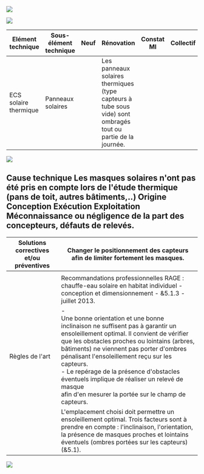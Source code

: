 ![](<images/Panneaux solaires thermiques - Non qualité/_page_0_Picture_0.jpeg>)

![](<images/Panneaux solaires thermiques - Non qualité/_page_0_Picture_1.jpeg>)

| Elément technique     | Sous- élément<br>technique | Neuf | Rénovation                                                                                                       | Constat<br>MI | Collectif | Tertiaire |
|-----------------------|----------------------------|------|------------------------------------------------------------------------------------------------------------------|---------------|-----------|-----------|
| ECS solaire thermique | Panneaux solaires          |      | Les panneaux solaires thermiques (type capteurs à tube sous<br>vide) sont ombragés tout ou partie de la journée. |               |           |           |

![](<images/Panneaux solaires thermiques - Non qualité/_page_0_Picture_3.jpeg>)

## **Cause technique** Les masques solaires n'ont pas été pris en compte lors de l'étude thermique (pans de toit, autres bâtiments,..) **Origine Conception Exécution Exploitation** Méconnaissance ou négligence de la part des concepteurs, défauts de relevés.

| Solutions correctives<br>et/ou préventives | Changer le positionnement des capteurs afin de limiter fortement les masques.                                                                                                                                                                                                                                                                                                                                                                     |
|--------------------------------------------|---------------------------------------------------------------------------------------------------------------------------------------------------------------------------------------------------------------------------------------------------------------------------------------------------------------------------------------------------------------------------------------------------------------------------------------------------|
|                                            |                                                                                                                                                                                                                                                                                                                                                                                                                                                   |
|                                            | Recommandations professionnelles RAGE :<br>chauffe-eau solaire en habitat individuel -<br>conception et dimensionnement - &5.1.3 - juillet 2013.                                                                                                                                                                                                                                                                                                  |
| Règles de l'art                            | -<br>Une bonne orientation et une bonne inclinaison ne suffisent pas à garantir un<br>ensoleillement optimal. Il convient de vérifier que les obstacles proches ou lointains (arbres,<br>bâtiments) ne viennent pas porter d'ombres pénalisant l'ensoleillement reçu sur les<br>capteurs.<br>- Le repérage de la présence d'obstacles éventuels implique de réaliser un relevé de masque<br>afin d'en mesurer la portée sur le champ de capteurs. |
|                                            | L'emplacement choisi doit permettre un ensoleillement optimal. Trois facteurs sont à<br>prendre en compte : l'inclinaison, l'orientation, la présence de masques proches et lointains<br>éventuels (ombres portées sur les capteurs) (&5.1).                                                                                                                                                                                                      |

![](<images/Panneaux solaires thermiques - Non qualité/_page_0_Picture_8.jpeg>)